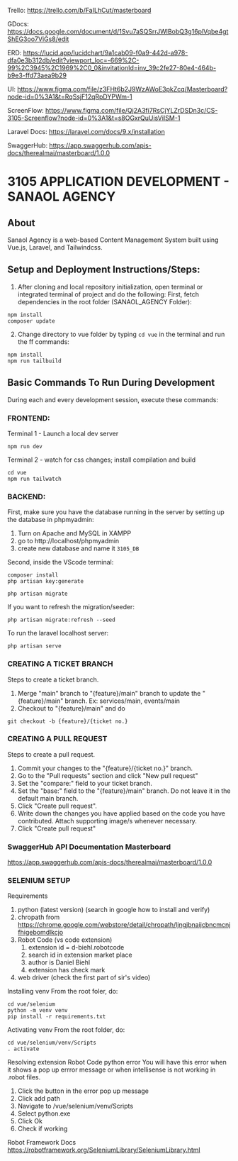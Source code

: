 Trello: https://trello.com/b/FaILhCut/masterboard

GDocs: https://docs.google.com/document/d/1Svu7aSQSrrJWlBobQ3g16plVqbe4gtShEG3oo7ViGs8/edit

ERD: https://lucid.app/lucidchart/9a1cab09-f0a9-442d-a978-dfa0e3b312db/edit?viewport_loc=-669%2C-99%2C3945%2C1969%2C0_0&invitationId=inv_39c2fe27-80e4-464b-b9e3-ffd73aea9b29

UI: https://www.figma.com/file/z3FHt6b2J9WzAWoE3pkZcq/Masterboard?node-id=0%3A1&t=RqSsjF12qRpDYPWm-1

ScreenFlow: https://www.figma.com/file/Qj2A3fi7RsCjYLZrDSDn3c/CS-3105-Screenflow?node-id=0%3A1&t=s8OGxrQuUisViISM-1

Laravel Docs: https://laravel.com/docs/9.x/installation

SwaggerHub: https://app.swaggerhub.com/apis-docs/therealmai/masterboard/1.0.0

# 3105 APPLICATION DEVELOPMENT - SANAOL AGENCY 

## About

Sanaol Agency is a web-based Content Management System built using Vue.js, Laravel, and Tailwindcss.

## Setup and Deployment Instructions/Steps:

1. After cloning and local repository initialization, open terminal or integrated terminal of project and do the following:
First, fetch dependencies in the root folder (SANAOL_AGENCY Folder):

```
npm install
composer update
```

2. Change directory to vue folder by typing `cd vue` in the terminal and run the ff commands: 

```
npm install
npm run tailbuild
```

## Basic Commands To Run During Development 

During each and every development session, execute these commands:

### FRONTEND:


Terminal 1 - Launch a local dev server

```
npm run dev
```

Terminal 2 - watch for css changes; install compilation and build

```
cd vue
npm run tailwatch
```

### BACKEND:

First, make sure you have the database running in the server by setting up the database in phpmyadmin:

1. Turn on Apache and MySQL in XAMPP
2. go to http://localhost/phpmyadmin
3. create new database and name it `3105_DB`

Second, inside the VScode terminal:

```
composer install
php artisan key:generate
```

```
php artisan migrate
```

If you want to refresh the migration/seeder:

```
php artisan migrate:refresh --seed
```

To run the laravel localhost server:

```
php artisan serve
```

### CREATING A TICKET BRANCH

Steps to create a ticket branch.
1. Merge "main" branch to "{feature}/main" branch to update the "{feature}/main" branch. 
    Ex: services/main, events/main
2. Checkout to "{feature}/main" and do
```
git checkout -b {feature}/{ticket no.}
```

### CREATING A PULL REQUEST

Steps to create a pull request.
1. Commit your changes to the "{feature}/{ticket no.}" branch.
2. Go to the "Pull requests" section and click "New pull request"
3. Set the "compare:" field to your ticket branch.
4. Set the "base:" field to the "{feature}/main" branch. Do not leave it in the default main branch.
5. Click "Create pull request". 
6. Write down the changes you have applied based on the code you have contributed. Attach supporting image/s whenever necessary.
7. Click "Create pull request"

### SwaggerHub API Documentation Masterboard
https://app.swaggerhub.com/apis-docs/therealmai/masterboard/1.0.0




### SELENIUM SETUP

Requirements
1. python (latest version) (search in google how to install and verify)
2. chropath from https://chrome.google.com/webstore/detail/chropath/ljngjbnaijcbncmcnjfhigebomdlkcjo
3. Robot Code (vs code extension)
    1. extension id = d-biehl.robotcode
    2. search id in extension market place
    3. author is Daniel Biehl 
    4. extension has check mark
4. web driver (check the first part of sir's video)
    
Installing venv
From the root foler, do:
```
cd vue/selenium
python -m venv venv
pip install -r requirements.txt
```

Activating venv
From the root folder, do:
```
cd vue/selenium/venv/Scripts
. activate
```

Resolving extension Robot Code python error
You will have this error when it shows a pop up errror message or when intellisense is not working in .robot files.
1. Click the button in the error pop up message
2. Click add path
3. Navigate to /vue/selenium/venv/Scripts
4. Select python.exe
5. Click Ok
6. Check if working

Robot Framework Docs https://robotframework.org/SeleniumLibrary/SeleniumLibrary.html
